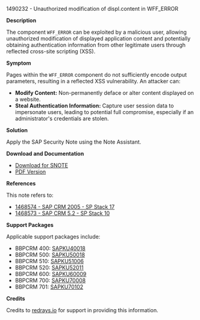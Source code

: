 1490232 - Unauthorized modification of displ.content in WFF_ERROR

**Description**

The component `WFF_ERROR` can be exploited by a malicious user, allowing unauthorized modification of displayed application content and potentially obtaining authentication information from other legitimate users through reflected cross-site scripting (XSS).

**Symptom**

Pages within the `WFF_ERROR` component do not sufficiently encode output parameters, resulting in a reflected XSS vulnerability. An attacker can:

- **Modify Content:** Non-permanently deface or alter content displayed on a website.
- **Steal Authentication Information:** Capture user session data to impersonate users, leading to potential full compromise, especially if an administrator's credentials are stolen.

**Solution**

Apply the SAP Security Note using the Note Assistant.

**Download and Documentation**

- [Download for SNOTE](https://notesdownloads.sap.com/note/0040000008818532017)
- [PDF Version](https://userapps.support.sap.com/sap/support/sfm/notes/print/0001490232?language=en-US&token=65EBB2EAD0A7CB8A30E1700FCA04E6F6)

**References**

This note refers to:

- [1468574 - SAP CRM 2005 - SP Stack 17](https://me.sap.com/notes/1468574)
- [1468573 - SAP CRM 5.2 - SP Stack 10](https://me.sap.com/notes/1468573)

**Support Packages**

Applicable support packages include:

- BBPCRM 400: [SAPKU40018](https://me.sap.com/supportpackage/SAPKU40018)
- BBPCRM 500: [SAPKU50018](https://me.sap.com/supportpackage/SAPKU50018)
- BBPCRM 510: [SAPKU51006](https://me.sap.com/supportpackage/SAPKU51006)
- BBPCRM 520: [SAPKU52011](https://me.sap.com/supportpackage/SAPKU52011)
- BBPCRM 600: [SAPKU60009](https://me.sap.com/supportpackage/SAPKU60009)
- BBPCRM 700: [SAPKU70008](https://me.sap.com/supportpackage/SAPKU70008)
- BBPCRM 701: [SAPKU70102](https://me.sap.com/supportpackage/SAPKU70102)

**Credits**

Credits to [redrays.io](https://redrays.io) for support in providing this information.